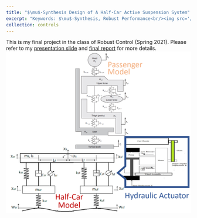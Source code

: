 ```yaml
---
title: "$\mu$-Synthesis Design of A Half-Car Active Suspension System"
excerpt: "Keywords: $\mu$-Synthesis, Robust Performance<br/><img src='/images/mu_synthesis_model.png'>"
collection: controls
---
```


This is my final project in the class of Robust Control (Spring 2021). 
Please refer to my [presentation slide](http://twwang97.github.io/files/presentation_synthesize_half_car.pdf) and [final report](http://twwang97.github.io/files/report_synthesize_half_car.pdf) for more details. 
<br/><img src='/images/mu_synthesis_model.png'>